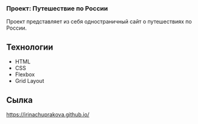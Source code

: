 ### Проект: Путешествие по России
Проект представляет из себя одностраничный сайт о путешествиях по России.

## Технологии
* HTML
* CSS
* Flexbox
* Grid Layout

## Сылка 
https://irinachuprakova.github.io/

